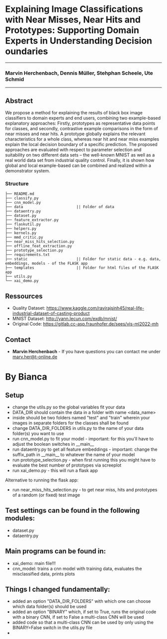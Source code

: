 # Explaining Image Classifications with Near Misses, Near Hits and Prototypes: Supporting Domain Experts in Understanding Decision oundaries
___
###  Marvin Herchenbach, Dennis Müller, Stehphan Scheele, Ute Schmid
___

## Abstract

We propose a method for explaining the results of black box image classifiers to domain experts and end users, combining two example-based explanatory approaches: Firstly, prototypes as representative data points for classes, and secondly, contrastive example comparisons in the form of near misses and near hits. A prototype globally explains the relevant characteristics for a whole class, whereas near hit and near miss examples explain the local decision boundary of a specific prediction. The proposed approaches are evaluated with respect to parameter selection and suitability on two different data sets – the well-known MNIST as well as a real world data set from industrial quality control. Finally, it is shown how global and local example-based can be combined and realized within a demonstrator system.

### Structure

```  
├── README.md
├── classify.py
├── cnn_model.py
├── data                        || Folder of data
├── dataentry.py
├── dataset.py
├── feature_extractor.py
├── flaskutil.py
├── helpers.py
├── kernels.py
├── mmd_critic.py
├── near_miss_hits_selection.py
├── offline_feat_extraction.py
├── prototype_selection.py
├── requirements.txt
├── static                      || Folder for static data - e.g. data, embeddings, models - of the FLASK app
├── templates                   || Folder for html files of the FLASK app
├── utils.py
└── xai_demo.py

```

## Ressources

- Quality Dataset: https://www.kaggle.com/ravirajsinh45/real-life-industrial-dataset-of-casting-product
- MNIST Dataset: http://yann.lecun.com/exdb/mnist/
- Original Code: https://gitlab.cc-asp.fraunhofer.de/sees/vis-ml2022-mh

## Contact

* **Marvin Herchenbach** - If you have questions you can contact me under marv.her@t-online.de

# By Bianca

## Setup
- change the utils.py so the global variables fit your data
- DATA_DIR should contain the data in a folder with name <data_name>
- inside should be two folders named "test" and "train" wherein your images in separate folders for the classes shall be found
- change DATA_DIR_FOLDERS in utils.py to the name of your data folder(s) you want to use
- run cnn_model.py to fit your model - important: for this you'll have to adjust the boolean switches in \_\_main__
- run dataentry.py to get all feature embeddings - important: change the suffix_path in \_\_main__ to whatever the name of your model
- run prototype_selection.py - when first running this you might have to evaluate the best number of prototypes via screeplot
- run xai_demo.py - this will run a flask app

Alternative to running the flask app:
- run near_miss_hits_selection.py - to get near miss, hits and prototypes of a random (or fixed) test image

## Test settings can be found in the following modules:
- dataset.py
- dataentry.py

## Main programs can be found in:
- xai_demo: main file!!!
- cnn_model: trains a cnn model with training data, evaluates the misclassified data, prints plots

## Things I changed fundamentally:
- added an option "DATA_DIR_FOLDERS" with which one can choose which data folder(s) should be used
- added an option "BINARY" which, if set to True, runs the original code with a binary CNN, if set to False a multi-class CNN will be used
- added code so that a multi-class CNN can be used by only using the BINARY=False switch in the utils.py file
- 